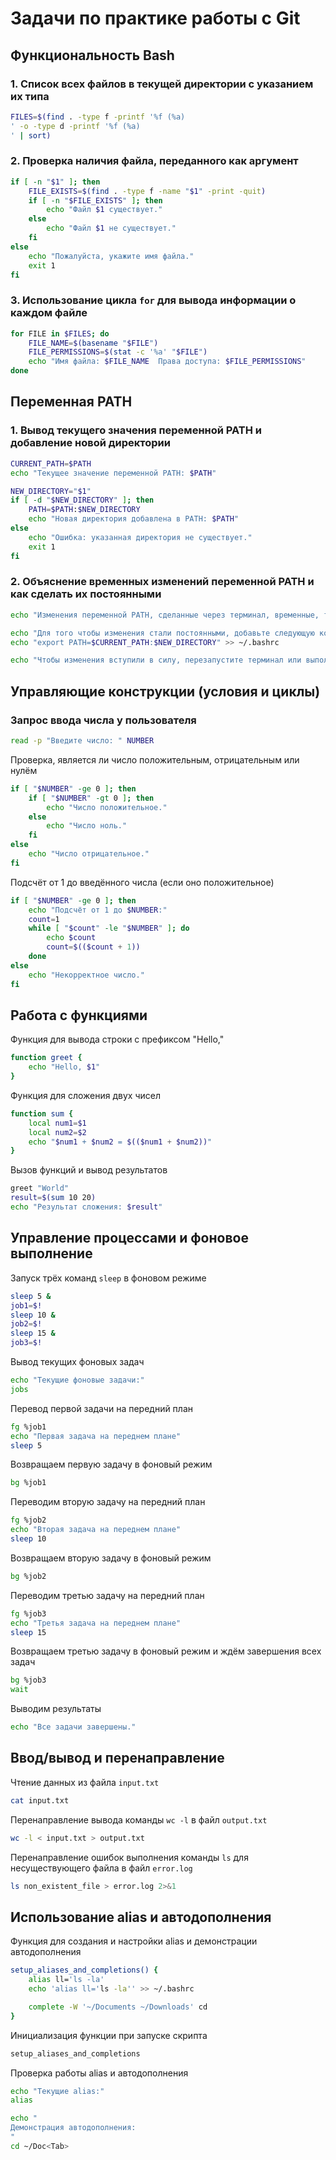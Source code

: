 # Задачи по практике работы с Git

## Функциональность Bash

### 1. Список всех файлов в текущей директории с указанием их типа
```bash
FILES=$(find . -type f -printf '%f (%a)
' -o -type d -printf '%f (%a)
' | sort)
```

### 2. Проверка наличия файла, переданного как аргумент
```bash
if [ -n "$1" ]; then
    FILE_EXISTS=$(find . -type f -name "$1" -print -quit)
    if [ -n "$FILE_EXISTS" ]; then
        echo "Файл $1 существует."
    else
        echo "Файл $1 не существует."
    fi
else
    echo "Пожалуйста, укажите имя файла."
    exit 1
fi
```

### 3. Использование цикла `for` для вывода информации о каждом файле
```bash
for FILE in $FILES; do
    FILE_NAME=$(basename "$FILE")
    FILE_PERMISSIONS=$(stat -c '%a' "$FILE")
    echo "Имя файла: $FILE_NAME  Права доступа: $FILE_PERMISSIONS"
done
```

## Переменная PATH

### 1. Вывод текущего значения переменной PATH и добавление новой директории
```bash
CURRENT_PATH=$PATH
echo "Текущее значение переменной PATH: $PATH"

NEW_DIRECTORY="$1"
if [ -d "$NEW_DIRECTORY" ]; then
    PATH=$PATH:$NEW_DIRECTORY
    echo "Новая директория добавлена в PATH: $PATH"
else
    echo "Ошибка: указанная директория не существует."
    exit 1
fi
```

### 2. Объяснение временных изменений переменной PATH и как сделать их постоянными
```bash
echo "Изменения переменной PATH, сделанные через терминал, временные, так как они действуют только для текущего сеанса оболочки."

echo "Для того чтобы изменения стали постоянными, добавьте следующую команду в файл .bashrc:"
echo "export PATH=$CURRENT_PATH:$NEW_DIRECTORY" >> ~/.bashrc

echo "Чтобы изменения вступили в силу, перезапустите терминал или выполните команду: source ~/.bashrc"
```

## Управляющие конструкции (условия и циклы)

### Запрос ввода числа у пользователя
```bash
read -p "Введите число: " NUMBER
```

Проверка, является ли число положительным, отрицательным или нулём
```bash
if [ "$NUMBER" -ge 0 ]; then
    if [ "$NUMBER" -gt 0 ]; then
        echo "Число положительное."
    else
        echo "Число ноль."
    fi
else
    echo "Число отрицательное."
fi
```

Подсчёт от 1 до введённого числа (если оно положительное)
```bash
if [ "$NUMBER" -ge 0 ]; then
    echo "Подсчёт от 1 до $NUMBER:"
    count=1
    while [ "$count" -le "$NUMBER" ]; do
        echo $count
        count=$(($count + 1))
    done
else
    echo "Некорректное число."
fi
```

## Работа с функциями

Функция для вывода строки с префиксом "Hello,"
```bash
function greet {
    echo "Hello, $1"
}
```

Функция для сложения двух чисел
```bash
function sum {
    local num1=$1
    local num2=$2
    echo "$num1 + $num2 = $(($num1 + $num2))"
}
```

Вызов функций и вывод результатов
```bash
greet "World"
result=$(sum 10 20)
echo "Результат сложения: $result"
```

## Управление процессами и фоновое выполнение

Запуск трёх команд `sleep` в фоновом режиме
```bash
sleep 5 &
job1=$!
sleep 10 &
job2=$!
sleep 15 &
job3=$!
```

Вывод текущих фоновых задач
```bash
echo "Текущие фоновые задачи:"
jobs
```

Перевод первой задачи на передний план
```bash
fg %job1
echo "Первая задача на переднем плане"
sleep 5
```

Возвращаем первую задачу в фоновый режим
```bash
bg %job1
```

Переводим вторую задачу на передний план
```bash
fg %job2
echo "Вторая задача на переднем плане"
sleep 10
```

Возвращаем вторую задачу в фоновый режим
```bash
bg %job2
```

Переводим третью задачу на передний план
```bash
fg %job3
echo "Третья задача на переднем плане"
sleep 15
```

Возвращаем третью задачу в фоновый режим и ждём завершения всех задач
```bash
bg %job3
wait
```

Выводим результаты
```bash
echo "Все задачи завершены."
```

## Ввод/вывод и перенаправление

Чтение данных из файла `input.txt`
```bash
cat input.txt
```

Перенаправление вывода команды `wc -l` в файл `output.txt`
```bash
wc -l < input.txt > output.txt
```

Перенаправление ошибок выполнения команды `ls` для несуществующего файла в файл `error.log`
```bash
ls non_existent_file > error.log 2>&1
```

## Использование alias и автодополнения

Функция для создания и настройки alias и демонстрации автодополнения
```bash
setup_aliases_and_completions() {
    alias ll='ls -la'
    echo 'alias ll='ls -la'' >> ~/.bashrc

    complete -W '~/Documents ~/Downloads' cd
}
```

Инициализация функции при запуске скрипта
```bash
setup_aliases_and_completions
```

Проверка работы alias и автодополнения
```bash
echo "Текущие alias:"
alias

echo "
Демонстрация автодополнения:
"
cd ~/Doc<Tab>
```
